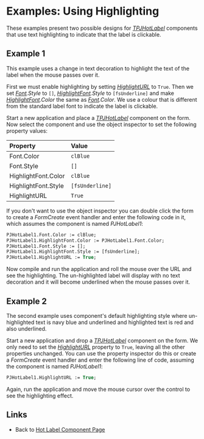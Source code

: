 # Examples: Using Highlighting

These examples present two possible designs for _[TPJHotLabel](../API/TPJHotLabel.md)_ components that use text highlighting to indicate that the label is clickable.

## Example 1

This example uses a change in text decoration to highlight the text of the label when the mouse passes over it.

First we must enable highlighting by setting _[HighlightURL](../API/TPJHotLabel-HighlightURL.md)_ to `True`. Then we set _[Font](../API/TPJHotLabel-Font.md).Style_ to `[]`, _[HighlightFont](../API/TPJHotLabel-HighlightFont.md).Style_ to `[fsUnderline]` and make _[HighlightFont](../API/TPJHotLabel-HighlightFont.md).Color_ the same as _[Font](../API/TPJHotLabel-Font.md).Color_. We use a colour that is different from the standard label font to indicate the label is clickable.

Start a new application and place a _[TPJHotLabel](../API/TPJHotLabel.md)_ component on the form. Now select the component and use the object inspector to set the following property values:

| Property | Value |
|:---------|:------|
| Font.Color | `clBlue` |
| Font.Style | `[]` |
| HighlightFont.Color | `clBlue` |
| HighlightFont.Style | `[fsUnderline]` |
| HighlightURL | `True` |

If you don't want to use the object inspector you can double click the form to create a _FormCreate_ event handler and enter the following code in it, which assumes the component is named _PJHotLabel1_:

```pascal
PJHotLabel1.Font.Color := clBlue;
PJHotLabel1.HighlightFont.Color := PJHotLabel1.Font.Color;
PJHotLabel1.Font.Style := [];
PJHotLabel1.HighlightFont.Style := [fsUnderline];
PJHotLabel1.HighlightURL := True;
```

Now compile and run the application and roll the mouse over the URL and see the highlighting. The un-highlighted label will display with no text decoration and it will become underlined when the mouse passes over it.

## Example 2

The second example uses component's default highlighting style where un-highlighted text is navy blue and underlined and highlighted text is red and also underlined.

Start a new application and drop a _[TPJHotLabel](../API/TPJHotLabel.md)_ component on the form. We only need to set the _[HighlightURL](../API/TPJHotLabel-HighlightURL.md)_ property to `True`, leaving all the other properties unchanged. You can use the property inspector do this or create a _FormCreate_ event handler and enter the following line of code, assuming the component is named _PJHotLabel1_:

```pascal
PJHotLabel1.HighlightURL := True;
```

Again, run the application and move the mouse cursor over the control to see the highlighting effect.

## Links

* Back to [Hot Label Component Page](../../index.md)
